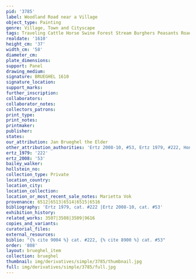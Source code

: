 ```yaml
---
pid: '3785'
label: Woodland Road near a Village
object_type: Painting
genre: Village, Town and Cityscape
tags: Traveling Cattle Horse Swine Forest Stream Burghers Peasants Road Wagon
realdate: '1610'
height_cm: '37'
width_cm: '58'
diameter_cm: 
plate_dimensions: 
support: Panel
drawing_medium: 
signature: BRUEGHEL 1610
signature_location: 
support_marks: 
further_inscription: 
collaborators: 
collaborator_notes: 
collectors_patrons: 
print_type: 
print_notes: 
printmaker: 
publisher: 
states: 
our_attribution: Jan Brueghel the Elder
other_attribution_authorities: 'Ertz 2008-10, #53, Ertz 1979, #222, Honig database'
ertz_1979: '222'
ertz_2008: '53'
bailey_walker: 
hollstein_no: 
collection_type: Private
location_country: 
location_city: 
location_collection: 
location_or_most_recent_sale_notes: Marietta Vok
provenance: 6512|6513|6514|6515|6516
bibliography: 'Ertz 1979, cat. #222 |Ertz 2008-10, cat. #53'
exhibition_history: 
related_works: 3507|3508|3509|9616
copies_and_variants: 
curatorial_files: 
external_resources: 
biblio: "{% cite 9004 %} cat. #222, {% cite 8900 %} cat. #53"
order: '808'
layout: brueghel_item
collection: brueghel
thumbnail: img/derivatives/simple/3785/thumbnail.jpg
full: img/derivatives/simple/3785/full.jpg
---
```

